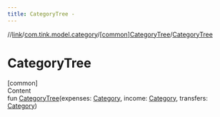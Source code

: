 ```yaml
---
title: CategoryTree -
---
```

//[link](../../index.md)/[com.tink.model.category](../index.md)/[[common]CategoryTree](index.md)/[CategoryTree](-category-tree.md)



# CategoryTree  
[common]  
Content  
fun [CategoryTree](-category-tree.md)(expenses: [Category](../[common]-category/index.md), income: [Category](../[common]-category/index.md), transfers: [Category](../[common]-category/index.md))  




